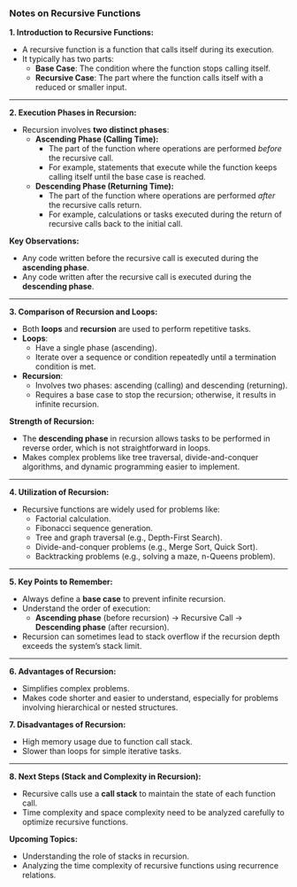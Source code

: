 ### Notes on Recursive Functions  

**1. Introduction to Recursive Functions:**  
- A recursive function is a function that calls itself during its execution.  
- It typically has two parts:  
  - **Base Case**: The condition where the function stops calling itself.  
  - **Recursive Case**: The part where the function calls itself with a reduced or smaller input.  

---

**2. Execution Phases in Recursion:**  
- Recursion involves **two distinct phases**:  
  - **Ascending Phase (Calling Time):**  
    - The part of the function where operations are performed *before* the recursive call.  
    - For example, statements that execute while the function keeps calling itself until the base case is reached.  
  - **Descending Phase (Returning Time):**  
    - The part of the function where operations are performed *after* the recursive calls return.  
    - For example, calculations or tasks executed during the return of recursive calls back to the initial call.

**Key Observations:**  
- Any code written before the recursive call is executed during the **ascending phase**.  
- Any code written after the recursive call is executed during the **descending phase**.  

---

**3. Comparison of Recursion and Loops:**  
- Both **loops** and **recursion** are used to perform repetitive tasks.  
- **Loops**:  
  - Have a single phase (ascending).  
  - Iterate over a sequence or condition repeatedly until a termination condition is met.  
- **Recursion**:  
  - Involves two phases: ascending (calling) and descending (returning).  
  - Requires a base case to stop the recursion; otherwise, it results in infinite recursion.  

**Strength of Recursion:**  
- The **descending phase** in recursion allows tasks to be performed in reverse order, which is not straightforward in loops.  
- Makes complex problems like tree traversal, divide-and-conquer algorithms, and dynamic programming easier to implement.

---

**4. Utilization of Recursion:**  
- Recursive functions are widely used for problems like:  
  - Factorial calculation.  
  - Fibonacci sequence generation.  
  - Tree and graph traversal (e.g., Depth-First Search).  
  - Divide-and-conquer problems (e.g., Merge Sort, Quick Sort).  
  - Backtracking problems (e.g., solving a maze, n-Queens problem).  

---

**5. Key Points to Remember:**  
- Always define a **base case** to prevent infinite recursion.  
- Understand the order of execution:  
  - **Ascending phase** (before recursion) → Recursive Call → **Descending phase** (after recursion).  
- Recursion can sometimes lead to stack overflow if the recursion depth exceeds the system’s stack limit.  

---

**6. Advantages of Recursion:**  
- Simplifies complex problems.  
- Makes code shorter and easier to understand, especially for problems involving hierarchical or nested structures.  

**7. Disadvantages of Recursion:**  
- High memory usage due to function call stack.  
- Slower than loops for simple iterative tasks.  

---

**8. Next Steps (Stack and Complexity in Recursion):**  
- Recursive calls use a **call stack** to maintain the state of each function call.  
- Time complexity and space complexity need to be analyzed carefully to optimize recursive functions.  

**Upcoming Topics:**  
- Understanding the role of stacks in recursion.  
- Analyzing the time complexity of recursive functions using recurrence relations.  

